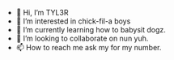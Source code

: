 - 👋 Hi, I’m TYL3R
- 👀 I’m interested in chick-fil-a boys
- 🌱 I’m currently learning how to babysit dogz.
- 💞️ I’m looking to collaborate on nun yuh.
- 📫 How to reach me ask my for my number.


